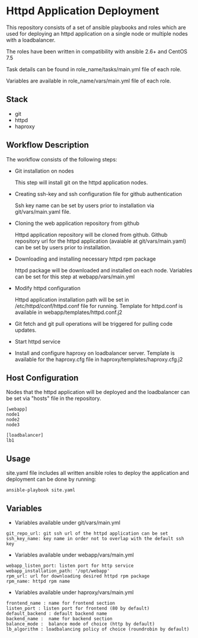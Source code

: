 # Httpd Application Deployment

This repository consists of a set of ansible playbooks and roles which are used for deploying an httpd application on a single node or multiple nodes with a loadbalancer. 

The roles have been written in compatibility with ansible 2.6+ and CentOS 7.5

Task details can be found in role_name/tasks/main.yml file of each role.

Variables are available in role_name/vars/main.yml file of each role.

## Stack

- git
- httpd
- haproxy

## Workflow Description

The workflow consists of the following steps:

- Git installation on nodes

  This step will install git on the httpd application nodes. 
  
- Creating ssh-key and ssh configuration file for github authentication

  Ssh key name can be set by users prior to installation via 
 git/vars/main.yaml file.

- Cloning the web application repository from github

  Httpd application repository will be cloned from github. Github 
  repository url for the httpd application (avaiable at 
  git/vars/main.yaml) can be set by users prior to installation.

- Downloading and installing necessary httpd rpm package 

  httpd package will be downloaded and installed on each node. Variables can be set for this step at webapp/vars/main.yml

- Modify httpd configuration
  
  Httpd application installation path will be set in /etc/httpd/conf/httpd.conf file for running. Template for httpd.conf is available in webapp/templates/httpd.conf.j2

- Git fetch and git pull operations will be triggered for pulling code updates.

- Start httpd service

- Install and configure haproxy on loadbalancer server. Template is available for the haproxy.cfg file in haproxy/templates/haproxy.cfg.j2

## Host Configuration

Nodes that the httpd application will be deployed and the loadbalancer can be set via "hosts" file in the repository.
```
[webapp]
node1 
node2 
node3

[loadbalancer]
lb1 

```

## Usage

site.yaml file includes all written ansible roles to deploy the application and deployment can be done by running:

```
ansible-playbook site.yaml
```

## Variables

- Variables available under git/vars/main.yml

```
git_repo_url: git ssh url of the httpd application can be set
ssh_key_name: key name in order not to overlap with the default ssh key
```
- Variables available under webapp/vars/main.yml

```
webapp_listen_port: listen port for http service 
webapp_installation_path: '/opt/webapp'
rpm_url: url for downloading desired httpd rpm package
rpm_name: httpd rpm name
```

- Variables available under haproxy/vars/main.yml

```
frontend_name : name for frontend section
listen_port : listen port for frontend (80 by default)
default_backend : default backend name
backend_name :  name for backend section
balance_mode :  balance mode of choice (http by default)
lb_algorithm : loadbalancing policy of choice (roundrobin by default)
```
